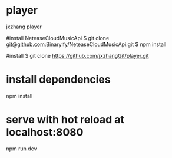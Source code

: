 # player
jxzhang player

#install NeteaseCloudMusicApi
$ git clone git@github.com:Binaryify/NeteaseCloudMusicApi.git
$ npm install


#install
$ git clone https://github.com/jxzhangGit/player.git

# install dependencies
npm install

# serve with hot reload at localhost:8080
npm run dev
